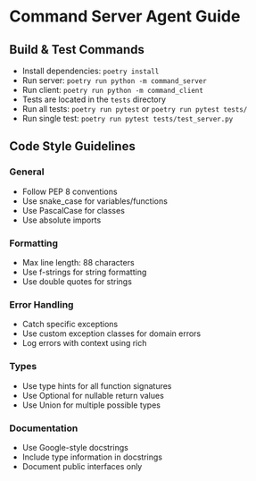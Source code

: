 # Command Server Agent Guide

## Build & Test Commands
- Install dependencies: `poetry install`
- Run server: `poetry run python -m command_server`
- Run client: `poetry run python -m command_client`
- Tests are located in the `tests` directory
- Run all tests: `poetry run pytest` or `poetry run pytest tests/`
- Run single test: `poetry run pytest tests/test_server.py`

## Code Style Guidelines
### General
- Follow PEP 8 conventions
- Use snake_case for variables/functions
- Use PascalCase for classes
- Use absolute imports

### Formatting
- Max line length: 88 characters
- Use f-strings for string formatting
- Use double quotes for strings

### Error Handling
- Catch specific exceptions
- Use custom exception classes for domain errors
- Log errors with context using rich

### Types
- Use type hints for all function signatures
- Use Optional for nullable return values
- Use Union for multiple possible types

### Documentation
- Use Google-style docstrings
- Include type information in docstrings
- Document public interfaces only

